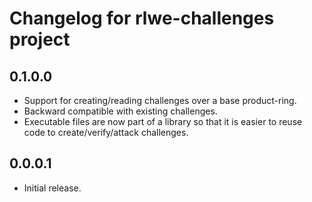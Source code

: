 Changelog for rlwe-challenges project
================================

0.1.0.0
----
 * Support for creating/reading challenges over a base product-ring.
 * Backward compatible with existing challenges.
 * Executable files are now part of a library so that it is easier to reuse
   code to create/verify/attack challenges.

0.0.0.1
----
 * Initial release.
